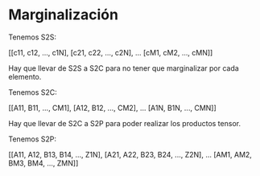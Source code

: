 # Marginalización

Tenemos S2S:

[[c11, c12, ..., c1N],
 [c21, c22, ..., c2N],
 ...
 [cM1, cM2, ..., cMN]]

Hay que llevar de S2S a S2C para no tener que marginalizar por cada elemento.


Tenemos S2C:

[[A11, B11, ..., CM1],
 [A12, B12, ..., CM2],
 ...
 [A1N, B1N, ..., CMN]]

 Hay que llevar de S2C a S2P para poder realizar los productos tensor.

Tenemos S2P:

[[A11, A12, B13, B14, ..., Z1N],
 [A21, A22, B23, B24, ..., Z2N],
 ...
 [AM1, AM2, BM3, BM4, ..., ZMN]]
